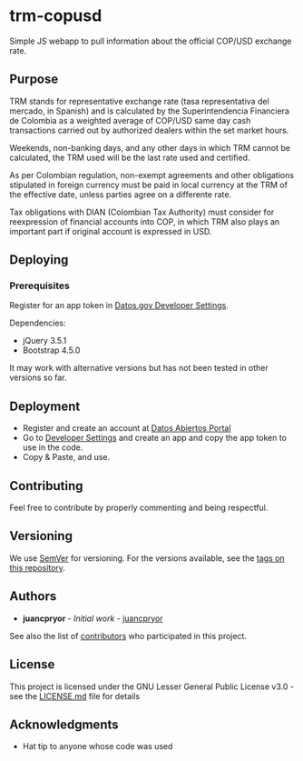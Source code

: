 # trm-copusd
Simple JS webapp to pull information about the official COP/USD exchange rate.

## Purpose 

TRM stands for representative exchange rate (tasa representativa del mercado, in Spanish) and is calculated by the Superintendencia Financiera de Colombia as a weighted average of COP/USD same day cash transactions carried out by authorized dealers within the set market hours.

Weekends, non-banking days, and any other days in which TRM cannot be calculated, the TRM used will be the last rate used and certified.

As per Colombian regulation, non-exempt agreements and other obligations stipulated in foreign currency must be paid in local currency at the TRM of the effective date, unless parties agree on a differente rate.

Tax obligations with DIAN (Colombian Tax Authority) must consider for reexpression of financial accounts into COP, in which TRM also plays an important part if original account is expressed in USD.

## Deploying

### Prerequisites

Register for an app token in [Datos.gov Developer Settings](https://www.datos.gov.co/profile/edit/developer_settings).

Dependencies:

* jQuery 3.5.1
* Bootstrap 4.5.0

It may work with alternative versions but has not been tested in other versions so far.

## Deployment

* Register and create an account at [Datos Abiertos Portal](https://www.datos.gov.co)
* Go to [Developer Settings](https://www.datos.gov.co/profile/edit/developer_settings) and create an app and copy the app token to use in the code.
* Copy & Paste, and use.

## Contributing

Feel free to contribute by properly commenting and being respectful.

## Versioning

We use [SemVer](http://semver.org/) for versioning. For the versions available, see the [tags on this repository](https://github.com/juancpryor/trm-copusd/tags). 

## Authors

* **juancpryor** - *Initial work* - [juancpryor](https://github.com/juancpryor)

See also the list of [contributors](https://github.com/juancpryor/trm-cousd/contributors) who participated in this project.

## License

This project is licensed under the GNU Lesser General Public License v3.0 - see the [LICENSE.md](https://github.com/juancpryor/trm-copusd/blob/master/LICENSE) file for details

## Acknowledgments

* Hat tip to anyone whose code was used
